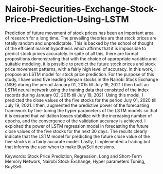 # Nairobi-Securities-Exchange-Stock-Price-Prediction-Using-LSTM

Prediction of future movement of stock prices has been an important area of research for a long time. 
The prevailing theories are that stock prices are totally random and unpredictable. This is backed by the school of thought of the efficient market hypothesis which affirms that it is impossible to predict stock prices accurately. 
In spite of all this, there are formal propositions demonstrating that with the choice of appropriate variable and suitable modeling, it is possible to predict the future stock prices and stock price movement patterns, with a fairly high level of accuracy. 
In this work, I propose an LSTM model for stock price prediction. For the purpose of this study, I have used five leading Kenyan stocks in the Nairobi Stock Exchange (NSE) during the period January 01, 2015 till July 19, 2021.I then built an LSTM neural network using the training data that consisted of the index records during January 02, 2015 till July 19, 2021. Using this model, I predicted the close values of the five stocks for the period July 01, 2020 till July 19, 2021. 
I then, augmented the predictive power of the forecasting framework by fine-tuning the hyper parameters of the LSTM models so that it is ensured that validation losses stabilize with the increasing number of epochs, and the convergence of the validation accuracy is achieved. 
I exploited the power of LSTM regression model in forecasting the future close values of the five stocks for the next 30 days. The results clearly indicate that the LSTM model for predicting the future close value of the five stocks is a fairly accurate model. Lastly, I implemented a trading bot that informs the user when to make Buy/Sell decisions.

Keywords: Stock Price Prediction, Regression, Long and Short-Term Memory Network, Nairobi Stock Exchange, Hyper parameters Tuning, Buy/Sell.

